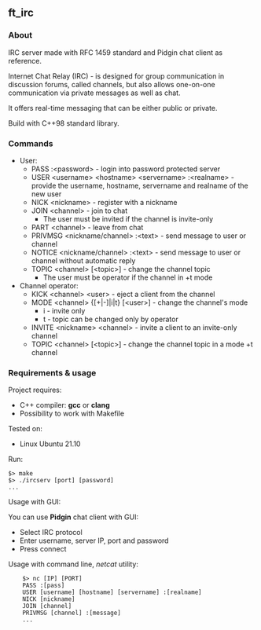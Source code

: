 ## ft_irc

### About

IRC server made with RFC 1459 standard and Pidgin chat client as reference.

Internet Chat Relay (IRC) - is designed for group communication in discussion forums, called channels, but also allows one-on-one communication via private messages as well as chat.

It offers real-time messaging that can be either public or private.

Build with C++98 standard library.

### Commands

* User:
  * PASS :\<password> - login into password protected server
  * USER \<username> \<hostname> \<servername> :\<realname> - provide the username, hostname, servername and realname of the new user
  * NICK \<nickname> - register with a nickname
  * JOIN \<channel> - join to chat
    * The user must be invited if the channel is invite-only
  * PART \<channel> - leave from chat
  * PRIVMSG \<nickname/channel> :\<text> - send message to user or channel
  * NOTICE \<nickname/channel> :\<text> - send message to user or channel without automatic reply
  * TOPIC \<channel> [\<topic>] - change the channel topic
    * The user must be operator if the channel in +t mode
* Channel operator:
  * KICK \<channel> \<user> - eject a client from the channel
  * MODE \<channel> {[+|-]|i|t} [\<user>] - change the channel's mode
    * i - invite only
    * t - topic can be changed only by operator
  * INVITE \<nickname> \<channel> - invite a client to an invite-only channel
  * TOPIC \<channel> [\<topic>] - change the channel topic in a mode +t channel

### Requirements & usage
Project requires:
* C++ compiler: **gcc** or **clang**
* Possibility to work with Makefile

Tested on:
* Linux Ubuntu 21.10

Run:
```
$> make
$> ./ircserv [port] [password]
...
```

Usage with GUI:

You can use **Pidgin** chat client with GUI:
* Select IRC protocol
* Enter username, server IP, port and password
* Press connect

Usage with command line, _netcat_ utility:
```
    $> nc [IP] [PORT]
    PASS :[pass]
    USER [username] [hostname] [servername] :[realname]
    NICK [nickname]
    JOIN [channel]
    PRIVMSG [channel] :[message]
    ...
```